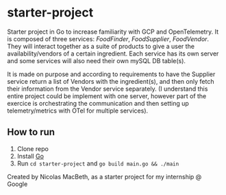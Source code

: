 # starter-project

Starter project in Go to increase familiarity with GCP and OpenTelemetry. It is composed of three services: *FoodFinder*, *FoodSupplier*, *FoodVendor*. They will interact together as a suite of products to give a user the availability/vendors of a certain ingredient. Each service has its own server and some services will also need their own mySQL DB table(s). 

It is made on purpose and according to requirements to have the Supplier service return a list of Vendors with the ingredient(s), and then only fetch their information from the Vendor service separately. (I understand this entire project could be implement with one server, however part of the exercice is orchestrating the communication and then setting up telemetry/metrics with OTel for multiple services).

## How to run

1. Clone repo
2. Install [Go](https://golang.org/dl/)
3. Run `cd starter-project` and `go build main.go && ./main`

Created by Nicolas MacBeth, as a starter project for my internship @ Google
